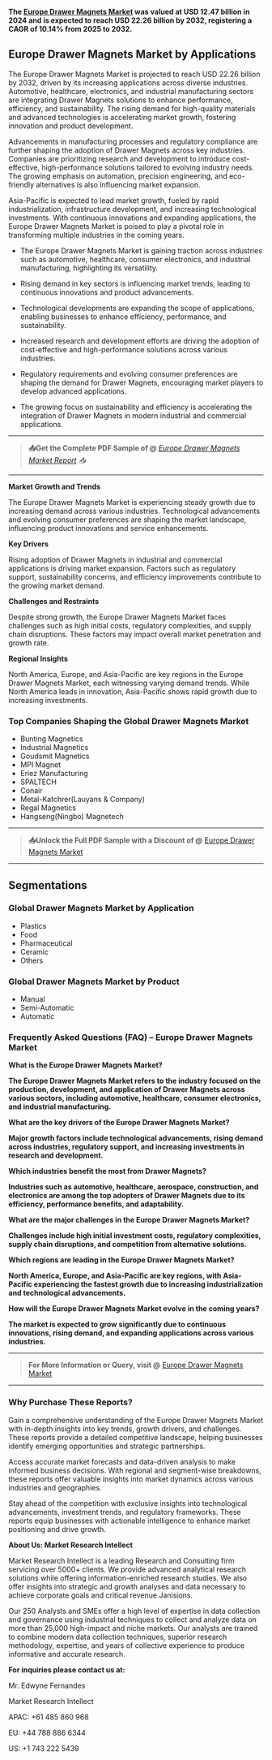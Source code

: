 <p><strong>The <a href="https://www.marketresearchintellect.com/download-sample/?rid=415361&amp;utm_source=Pulse-April-Europe&amp;utm_medium=852">Europe Drawer Magnets Market</a> was valued at USD 12.47 billion in 2024 and is expected to reach USD 22.26 billion by 2032, registering a CAGR of 10.14% from 2025 to 2032.</strong></p><h2>Europe Drawer Magnets Market by Applications&nbsp;</h2><p><p>The Europe Drawer Magnets Market is projected to reach USD 22.26 billion by 2032, driven by its increasing applications across diverse industries. Automotive, healthcare, electronics, and industrial manufacturing sectors are integrating Drawer Magnets solutions to enhance performance, efficiency, and sustainability. The rising demand for high-quality materials and advanced technologies is accelerating market growth, fostering innovation and product development.</p><p>Advancements in manufacturing processes and regulatory compliance are further shaping the adoption of Drawer Magnets across key industries. Companies are prioritizing research and development to introduce cost-effective, high-performance solutions tailored to evolving industry needs. The growing emphasis on automation, precision engineering, and eco-friendly alternatives is also influencing market expansion.</p><p>Asia-Pacific is expected to lead market growth, fueled by rapid industrialization, infrastructure development, and increasing technological investments. With continuous innovations and expanding applications, the Europe Drawer Magnets Market is poised to play a pivotal role in transforming multiple industries in the coming years.</p></p><ul><li><p>The Europe Drawer Magnets Market is gaining traction across industries such as automotive, healthcare, consumer electronics, and industrial manufacturing, highlighting its versatility.</p></li><li><p>Rising demand in key sectors is influencing market trends, leading to continuous innovations and product advancements.</p></li><li><p>Technological developments are expanding the scope of applications, enabling businesses to enhance efficiency, performance, and sustainability.</p></li><li><p>Increased research and development efforts are driving the adoption of cost-effective and high-performance solutions across various industries.</p></li><li><p>Regulatory requirements and evolving consumer preferences are shaping the demand for Drawer Magnets, encouraging market players to develop advanced applications.</p></li><li><p>The growing focus on sustainability and efficiency is accelerating the integration of Drawer Magnets in modern industrial and commercial applications.</p></li></ul><hr /><blockquote><p><strong><span class="font-[700]">📥Get the Complete PDF Sample of @ </span></strong><em><span class="font-[700]"><a href="https://www.marketresearchintellect.com/download-sample/?rid=415361&amp;utm_source=Pulse-April-Europe&amp;utm_medium=852" target="_blank" data-tracking-control-name="article-ssr-frontend-pulse_little-text-block" data-tracking-will-navigate="" data-test-link="">Europe Drawer Magnets Market Report</a>&nbsp;📥</span></em></p></blockquote><hr /><p class="" data-start="77" data-end="360"><strong data-start="77" data-end="105">Market Growth and Trends</strong></p><p class="" data-start="77" data-end="360">The Europe Drawer Magnets Market is experiencing steady growth due to increasing demand across various industries. Technological advancements and evolving consumer preferences are shaping the market landscape, influencing product innovations and service enhancements.</p><p class="" data-start="362" data-end="606"><strong data-start="362" data-end="377">Key Drivers</strong></p><p class="" data-start="362" data-end="606">Rising adoption of Drawer Magnets in industrial and commercial applications is driving market expansion. Factors such as regulatory support, sustainability concerns, and efficiency improvements contribute to the growing market demand.</p><p class="" data-start="608" data-end="849"><strong data-start="608" data-end="637">Challenges and Restraints</strong></p><p class="" data-start="608" data-end="849">Despite strong growth, the Europe Drawer Magnets Market faces challenges such as high initial costs, regulatory complexities, and supply chain disruptions. These factors may impact overall market penetration and growth rate.</p><p class="" data-start="851" data-end="1095"><strong data-start="851" data-end="872">Regional Insights</strong></p><p class="" data-start="851" data-end="1095">North America, Europe, and Asia-Pacific are key regions in the Europe Drawer Magnets Market, each witnessing varying demand trends. While North America leads in innovation, Asia-Pacific shows rapid growth due to increasing investments.</p><p><h3>Top Companies Shaping the Global Drawer Magnets Market </h3><ul><li>Bunting Magnetics</li><li>Industrial Magnetics</li><li>Goudsmit Magnetics</li><li>MPI Magnet</li><li>Eriez Manufacturing</li><li>SPALTECH</li><li>Conair</li><li>Metal-Katchrer(Lauyans & Company)</li><li>Regal Magnetics</li><li>Hangseng(Ningbo) Magnetech</li></ul></p><hr /><blockquote><p><strong>📥Unlock the Full PDF Sample with a Discount of @</strong> <a href="https://www.marketresearchintellect.com/ask-for-discount/?rid=415361&amp;utm_source=Pulse-April-Europe&amp;utm_medium=852">Europe Drawer Magnets Market</a></p></blockquote><hr /><p><h2>Segmentations</h2><h3>Global Drawer Magnets Market by Application</h3><ul><li>Plastics</li><li>Food</li><li>Pharmaceutical</li><li>Ceramic</li><li>Others</li></ul><h3>Global Drawer Magnets Market by Product</h3><ul><li>Manual</li><li>Semi-Automatic</li><li>Automatic</li></ul></p><h3><strong>Frequently Asked Questions (FAQ) &ndash; Europe Drawer Magnets Market</strong></h3><p><strong>What is the Europe Drawer Magnets Market?</strong></p><p><strong>The Europe Drawer Magnets Market refers to the industry focused on the production, development, and application of Drawer Magnets across various sectors, including automotive, healthcare, consumer electronics, and industrial manufacturing.</strong></p><p><strong>What are the key drivers of the Europe Drawer Magnets Market?</strong></p><p><strong>Major growth factors include technological advancements, rising demand across industries, regulatory support, and increasing investments in research and development.</strong></p><p><strong>Which industries benefit the most from Drawer Magnets?</strong></p><p><strong>Industries such as automotive, healthcare, aerospace, construction, and electronics are among the top adopters of Drawer Magnets due to its efficiency, performance benefits, and adaptability.</strong></p><p><strong>What are the major challenges in the Europe Drawer Magnets Market?</strong></p><p><strong>Challenges include high initial investment costs, regulatory complexities, supply chain disruptions, and competition from alternative solutions.</strong></p><p><strong>Which regions are leading in the Europe Drawer Magnets Market?</strong></p><p><strong>North America, Europe, and Asia-Pacific are key regions, with Asia-Pacific experiencing the fastest growth due to increasing industrialization and technological advancements.</strong></p><p><strong>How will the Europe Drawer Magnets Market evolve in the coming years?</strong></p><p><strong>The market is expected to grow significantly due to continuous innovations, rising demand, and expanding applications across various industries.</strong></p><hr /><blockquote><p><span class="font-[700]"><strong>For More Information or Query, visit&nbsp;@</strong>&nbsp;</span><span class="font-[700]"><a href="https://www.marketresearchintellect.com/product/global-drawer-magnets-market-size-and-forecast/?utm_source=Linkedin&utm_medium=852" target="_blank" data-tracking-control-name="article-ssr-frontend-pulse_little-text-block" data-tracking-will-navigate="" data-test-link="">Europe Drawer Magnets Market</a></span></p></blockquote><hr /><h3><strong data-start="0" data-end="31">Why Purchase These Reports?</strong></h3><p class="" data-start="35" data-end="297">Gain a comprehensive understanding of the Europe Drawer Magnets Market with in-depth insights into key trends, growth drivers, and challenges. These reports provide a detailed competitive landscape, helping businesses identify emerging opportunities and strategic partnerships.</p><p class="" data-start="299" data-end="540">Access accurate market forecasts and data-driven analysis to make informed business decisions. With regional and segment-wise breakdowns, these reports offer valuable insights into market dynamics across various industries and geographies.</p><p class="" data-start="542" data-end="784">Stay ahead of the competition with exclusive insights into technological advancements, investment trends, and regulatory frameworks. These reports equip businesses with actionable intelligence to enhance market positioning and drive growth.</p><p><strong><span class="font-[700]">About Us: Market Research Intellect</span></strong></p><p><span class="">Market Research Intellect is a leading Research and Consulting firm servicing over 5000+ clients. We provide advanced analytical research solutions while offering information-enriched research studies.&nbsp;</span>We also offer insights into strategic and growth analyses and data necessary to achieve corporate goals and critical revenue Janisions.</p><p><span class="">Our 250 Analysts and SMEs offer a high level of expertise in data collection and governance using industrial techniques to collect and analyze data on more than 25,000 high-impact and niche markets. Our analysts are trained to combine modern data collection techniques, superior research methodology, expertise, and years of collective experience to produce informative and accurate research.</span></p><p><strong>For inquiries please contact us at:</strong></p><p>Mr. Edwyne Fernandes</p><p>Market Research Intellect</p><p>APAC: +61 485 860 968</p><p>EU: +44 788 886 6344</p><p>US: +1 743 222 5439</p>